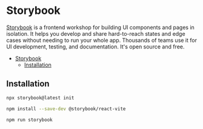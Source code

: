 # Storybook

[Storybook](https://storybook.js.org/docs#what-is-storybook) is a frontend workshop for building UI components and pages in isolation. It helps you develop and share hard-to-reach states and edge cases without needing to run your whole app. Thousands of teams use it for UI development, testing, and documentation. It's open source and free.

- [Storybook](#storybook)
  - [Installation](#installation)

## Installation

```sh
npx storybook@latest init

npm install --save-dev @storybook/react-vite

npm run storybook

```
